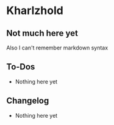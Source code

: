 # Kharlzhold
## Not much here yet
Also I can't remember markdown syntax

## To-Dos

 - Nothing here yet

## Changelog

 - Nothing here yet